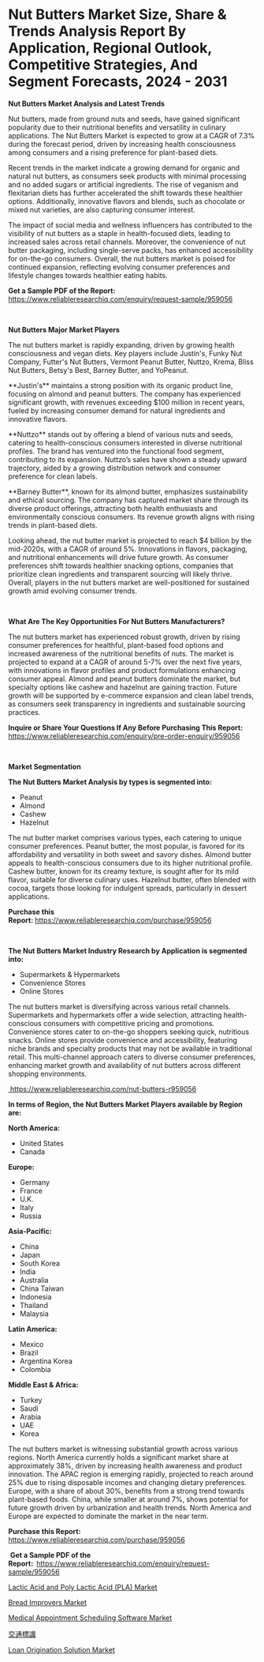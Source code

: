 <p><h1>Nut Butters Market Size, Share & Trends Analysis Report By Application, Regional Outlook, Competitive Strategies, And Segment Forecasts, 2024 - 2031</h1></p><p><strong>Nut Butters Market Analysis and Latest Trends</strong></p>
<p><p>Nut butters, made from ground nuts and seeds, have gained significant popularity due to their nutritional benefits and versatility in culinary applications. The Nut Butters Market is expected to grow at a CAGR of 7.3% during the forecast period, driven by increasing health consciousness among consumers and a rising preference for plant-based diets.</p><p>Recent trends in the market indicate a growing demand for organic and natural nut butters, as consumers seek products with minimal processing and no added sugars or artificial ingredients. The rise of veganism and flexitarian diets has further accelerated the shift towards these healthier options. Additionally, innovative flavors and blends, such as chocolate or mixed nut varieties, are also capturing consumer interest.</p><p>The impact of social media and wellness influencers has contributed to the visibility of nut butters as a staple in health-focused diets, leading to increased sales across retail channels. Moreover, the convenience of nut butter packaging, including single-serve packs, has enhanced accessibility for on-the-go consumers. Overall, the nut butters market is poised for continued expansion, reflecting evolving consumer preferences and lifestyle changes towards healthier eating habits.</p></p>
<p><strong>Get a Sample PDF of the Report:&nbsp;</strong> <a href="https://www.reliableresearchiq.com/enquiry/request-sample/959056">https://www.reliableresearchiq.com/enquiry/request-sample/959056</a></p>
<p>&nbsp;</p>
<p><strong>Nut Butters Major Market Players</strong></p>
<p><p>The nut butters market is rapidly expanding, driven by growing health consciousness and vegan diets. Key players include Justin's, Funky Nut Company, Futter's Nut Butters, Vermont Peanut Butter, Nuttzo, Krema, Bliss Nut Butters, Betsy's Best, Barney Butter, and YoPeanut.</p><p>**Justin's** maintains a strong position with its organic product line, focusing on almond and peanut butters. The company has experienced significant growth, with revenues exceeding $100 million in recent years, fueled by increasing consumer demand for natural ingredients and innovative flavors.</p><p>**Nuttzo** stands out by offering a blend of various nuts and seeds, catering to health-conscious consumers interested in diverse nutritional profiles. The brand has ventured into the functional food segment, contributing to its expansion. Nuttzo’s sales have shown a steady upward trajectory, aided by a growing distribution network and consumer preference for clean labels.</p><p>**Barney Butter**, known for its almond butter, emphasizes sustainability and ethical sourcing. The company has captured market share through its diverse product offerings, attracting both health enthusiasts and environmentally conscious consumers. Its revenue growth aligns with rising trends in plant-based diets.</p><p>Looking ahead, the nut butter market is projected to reach $4 billion by the mid-2020s, with a CAGR of around 5%. Innovations in flavors, packaging, and nutritional enhancements will drive future growth. As consumer preferences shift towards healthier snacking options, companies that prioritize clean ingredients and transparent sourcing will likely thrive. Overall, players in the nut butters market are well-positioned for sustained growth amid evolving consumer trends.</p></p>
<p>&nbsp;</p>
<p><strong>What Are The Key Opportunities For Nut Butters Manufacturers?</strong></p>
<p><p>The nut butters market has experienced robust growth, driven by rising consumer preferences for healthful, plant-based food options and increased awareness of the nutritional benefits of nuts. The market is projected to expand at a CAGR of around 5-7% over the next five years, with innovations in flavor profiles and product formulations enhancing consumer appeal. Almond and peanut butters dominate the market, but specialty options like cashew and hazelnut are gaining traction. Future growth will be supported by e-commerce expansion and clean label trends, as consumers seek transparency in ingredients and sustainable sourcing practices.</p></p>
<p><strong>Inquire or Share Your Questions If Any Before Purchasing This Report:</strong> <a href="https://www.reliableresearchiq.com/enquiry/pre-order-enquiry/959056">https://www.reliableresearchiq.com/enquiry/pre-order-enquiry/959056</a></p>
<p>&nbsp;</p>
<p><strong>Market Segmentation</strong></p>
<p><strong>The Nut Butters Market Analysis by types is segmented into:</strong></p>
<p><ul><li>Peanut</li><li>Almond</li><li>Cashew</li><li>Hazelnut</li></ul></p>
<p><p>The nut butter market comprises various types, each catering to unique consumer preferences. Peanut butter, the most popular, is favored for its affordability and versatility in both sweet and savory dishes. Almond butter appeals to health-conscious consumers due to its higher nutritional profile. Cashew butter, known for its creamy texture, is sought after for its mild flavor, suitable for diverse culinary uses. Hazelnut butter, often blended with cocoa, targets those looking for indulgent spreads, particularly in dessert applications.</p></p>
<p><strong>Purchase this Report:&nbsp;</strong><a href="https://www.reliableresearchiq.com/purchase/959056">https://www.reliableresearchiq.com/purchase/959056</a></p>
<p>&nbsp;</p>
<p><strong>The Nut Butters Market Industry Research by Application is segmented into:</strong></p>
<p><ul><li>Supermarkets & Hypermarkets</li><li>Convenience Stores</li><li>Online Stores</li></ul></p>
<p><p>The nut butters market is diversifying across various retail channels. Supermarkets and hypermarkets offer a wide selection, attracting health-conscious consumers with competitive pricing and promotions. Convenience stores cater to on-the-go shoppers seeking quick, nutritious snacks. Online stores provide convenience and accessibility, featuring niche brands and specialty products that may not be available in traditional retail. This multi-channel approach caters to diverse consumer preferences, enhancing market growth and availability of nut butters across different shopping environments.</p></p>
<p><a href="https://www.reliableresearchiq.com/nut-butters-r959056">&nbsp;https://www.reliableresearchiq.com/nut-butters-r959056</a></p>
<p><strong>In terms of Region, the Nut Butters Market Players available by Region are:</strong></p>
<p>
    <p> <strong> North America: </strong>
        <ul>
            <li>United States</li>
            <li>Canada</li>
        </ul>
        </p> 
    <p> <strong> Europe: </strong>
        <ul>
            <li>Germany</li>
            <li>France</li>
            <li>U.K.</li>
            <li>Italy</li>
            <li>Russia</li>
        </ul>
        </p> 
    <p> <strong> Asia-Pacific: </strong>
        <ul>
            <li>China</li>
            <li>Japan</li>
            <li>South Korea</li>
            <li>India</li>
            <li>Australia</li>
            <li>China Taiwan</li>
            <li>Indonesia</li>
            <li>Thailand</li>
            <li>Malaysia</li>
        </ul>
        </p> 
    <p> <strong> Latin America: </strong>
        <ul>
            <li>Mexico</li>
            <li>Brazil</li>
            <li>Argentina Korea</li>
            <li>Colombia</li>
        </ul>
        </p> 
    <p> <strong> Middle East & Africa: </strong>
        <ul>
            <li>Turkey</li>
            <li>Saudi</li>
            <li>Arabia</li>
            <li>UAE</li>
            <li>Korea</li>
        </ul>
    </p>
    </p>
<p><p>The nut butters market is witnessing substantial growth across various regions. North America currently holds a significant market share at approximately 38%, driven by increasing health awareness and product innovation. The APAC region is emerging rapidly, projected to reach around 25% due to rising disposable incomes and changing dietary preferences. Europe, with a share of about 30%, benefits from a strong trend towards plant-based foods. China, while smaller at around 7%, shows potential for future growth driven by urbanization and health trends. North America and Europe are expected to dominate the market in the near term.</p></p>
<p><strong>Purchase this Report: </strong><a href="https://www.reliableresearchiq.com/purchase/959056">https://www.reliableresearchiq.com/purchase/959056</a></p>
<p>&nbsp;<strong>Get a Sample PDF of the Report:&nbsp;&nbsp;</strong><a href="https://www.reliableresearchiq.com/enquiry/request-sample/959056">https://www.reliableresearchiq.com/enquiry/request-sample/959056</a></p>
<p><strong></strong></p>
<p><p><a href="https://medium.com/@caseywiza1946/lactic-acid-and-poly-lactic-acid-pla-market-global-market-insights-and-regional-analysis-2024-b38de578a42b">Lactic Acid and Poly Lactic Acid (PLA) Market</a></p><p><a href="https://medium.com/@loganunn65756/global-bread-improvers-market-trends-insights-into-growth-opportunities-and-challenges-forecasted-2c106842f532">Bread Improvers Market</a></p><p><a href="https://www.linkedin.com/pulse/medical-appointment-scheduling-software-market-indicators-ilaqf?trackingId=X5VyWck0bNF9z%2BNQdZGasw%3D%3D">Medical Appointment Scheduling Software Market</a></p><p><a href="https://medium.com/@val0mzimin/%E4%BA%A4%E9%80%9A%E6%A8%99%E8%AD%98%E5%B8%82%E5%A0%B4-%E3%82%B0%E3%83%AD%E3%83%BC%E3%83%90%E3%83%AB%E5%B8%82%E5%A0%B4%E3%82%B7%E3%82%A7%E3%82%A2%E3%81%A8%E3%83%A9%E3%83%B3%E3%82%AD%E3%83%B3%E3%82%B0-%E7%B7%8F%E5%A3%B2%E4%B8%8A%E3%81%A8%E9%9C%80%E8%A6%81%E4%BA%88%E6%B8%AC2024%E5%B9%B4-2031%E5%B9%B4-a8774199f1a8">交通標識</a></p><p><a href="https://www.linkedin.com/pulse/insights-loan-origination-solution-market-share-competitive-i3fyf?trackingId=vsgz%2B%2FMYS4udg%2FwQaljBGg%3D%3D">Loan Origination Solution Market</a></p></p>